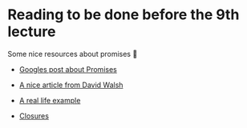 # Reading to be done before the 9th lecture

Some nice resources about promises :ring:
- [Googles post about Promises](https://developers.google.com/web/fundamentals/getting-started/primers/promises)
- [A nice article from David Walsh](https://davidwalsh.name/promises)
- [A real life example](https://github.com/mdn/js-examples/blob/master/promises-test/index.html)

- [Closures](https://developer.mozilla.org/en-US/docs/Web/JavaScript/Closures)